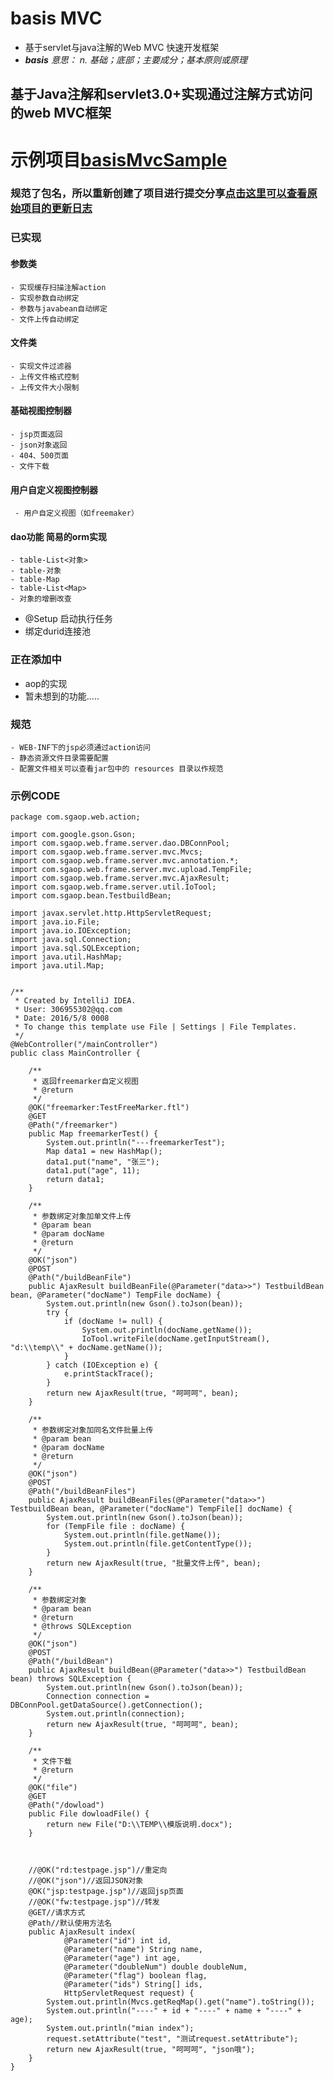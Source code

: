 # **basis  MVC**
- 基于servlet与java注解的Web MVC 快速开发框架
- _**basis** 意思： n. 基础；底部；主要成分；基本原则或原理_

## 基于Java注解和servlet3.0+实现通过注解方式访问的web MVC框架
# 示例项目[basisMvcSample](https://github.com/threefish/basisMvcSample "示例项目")
###  规范了包名，所以重新创建了项目进行提交分享[点击这里可以查看原始项目的更新日志](https://github.com/threefish/basisMvcSample "示例项目")
### 已实现
#### 参数类

    - 实现缓存扫描注解action
    - 实现参数自动绑定
    - 参数与javabean自动绑定
    - 文件上传自动绑定

#### 文件类
    - 实现文件过滤器
    - 上传文件格式控制
    - 上传文件大小限制

#### 基础视图控制器
    - jsp页面返回
    - json对象返回
    - 404、500页面
    - 文件下载
#### 用户自定义视图控制器
     - 用户自定义视图（如freemaker）

#### dao功能  简易的orm实现
    - table-List<对象>
    - table-对象
    - table-Map
    - table-List<Map>
    - 对象的增删改查

- @Setup 启动执行任务
- 绑定durid连接池

### 正在添加中
- aop的实现
- 暂未想到的功能.....


### 规范
    - WEB-INF下的jsp必须通过action访问
    - 静态资源文件目录需要配置
    - 配置文件相关可以查看jar包中的 resources 目录以作规范

### 示例CODE
```
package com.sgaop.web.action;

import com.google.gson.Gson;
import com.sgaop.web.frame.server.dao.DBConnPool;
import com.sgaop.web.frame.server.mvc.Mvcs;
import com.sgaop.web.frame.server.mvc.annotation.*;
import com.sgaop.web.frame.server.mvc.upload.TempFile;
import com.sgaop.web.frame.server.mvc.AjaxResult;
import com.sgaop.web.frame.server.util.IoTool;
import com.sgaop.bean.TestbuildBean;

import javax.servlet.http.HttpServletRequest;
import java.io.File;
import java.io.IOException;
import java.sql.Connection;
import java.sql.SQLException;
import java.util.HashMap;
import java.util.Map;


/**
 * Created by IntelliJ IDEA.
 * User: 306955302@qq.com
 * Date: 2016/5/8 0008
 * To change this template use File | Settings | File Templates.
 */
@WebController("/mainController")
public class MainController {

    /**
     * 返回freemarker自定义视图
     * @return
     */
    @OK("freemarker:TestFreeMarker.ftl")
    @GET
    @Path("/freemarker")
    public Map freemarkerTest() {
        System.out.println("---freemarkerTest");
        Map data1 = new HashMap();
        data1.put("name", "张三");
        data1.put("age", 11);
        return data1;
    }

    /**
     * 参数绑定对象加单文件上传
     * @param bean
     * @param docName
     * @return
     */
    @OK("json")
    @POST
    @Path("/buildBeanFile")
    public AjaxResult buildBeanFile(@Parameter("data>>") TestbuildBean bean, @Parameter("docName") TempFile docName) {
        System.out.println(new Gson().toJson(bean));
        try {
            if (docName != null) {
                System.out.println(docName.getName());
                IoTool.writeFile(docName.getInputStream(), "d:\\temp\\" + docName.getName());
            }
        } catch (IOException e) {
            e.printStackTrace();
        }
        return new AjaxResult(true, "呵呵呵", bean);
    }

    /**
     * 参数绑定对象加同名文件批量上传
     * @param bean
     * @param docName
     * @return
     */
    @OK("json")
    @POST
    @Path("/buildBeanFiles")
    public AjaxResult buildBeanFiles(@Parameter("data>>") TestbuildBean bean, @Parameter("docName") TempFile[] docName) {
        System.out.println(new Gson().toJson(bean));
        for (TempFile file : docName) {
            System.out.println(file.getName());
            System.out.println(file.getContentType());
        }
        return new AjaxResult(true, "批量文件上传", bean);
    }

    /**
     * 参数绑定对象
     * @param bean
     * @return
     * @throws SQLException
     */
    @OK("json")
    @POST
    @Path("/buildBean")
    public AjaxResult buildBean(@Parameter("data>>") TestbuildBean bean) throws SQLException {
        System.out.println(new Gson().toJson(bean));
        Connection connection = DBConnPool.getDataSource().getConnection();
        System.out.println(connection);
        return new AjaxResult(true, "呵呵呵", bean);
    }

    /**
     * 文件下载
     * @return
     */
    @OK("file")
    @GET
    @Path("/dowload")
    public File dowloadFile() {
        return new File("D:\\TEMP\\模版说明.docx");
    }



    //@OK("rd:testpage.jsp")//重定向
    //@OK("json")//返回JSON对象
    @OK("jsp:testpage.jsp")//返回jsp页面
    //@OK("fw:testpage.jsp")//转发
    @GET//请求方式
    @Path//默认使用方法名
    public AjaxResult index(
            @Parameter("id") int id,
            @Parameter("name") String name,
            @Parameter("age") int age,
            @Parameter("doubleNum") double doubleNum,
            @Parameter("flag") boolean flag,
            @Parameter("ids") String[] ids,
            HttpServletRequest request) {
        System.out.println(Mvcs.getReqMap().get("name").toString());
        System.out.println("----" + id + "----" + name + "----" + age);
        System.out.println("mian index");
        request.setAttribute("test", "测试request.setAttribute");
        return new AjaxResult(true, "呵呵呵", "json哦");
    }
}

```